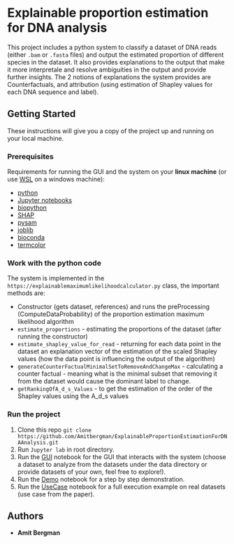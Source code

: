 # Explainable proportion estimation for DNA analysis

This project includes a python system to classify a dataset of DNA reads (either ``.bam`` or ``.fasta`` files) and output the estimated proportion of different species in the dataset.
It also provides explanations to the output that make it more interpretale and resolve ambiguities in the output and provide further insights.
The 2 notions of explanations the system provides are Counterfactuals, and attribution (using estimation of Shapley values for each DNA sequence and label).

## Getting Started

These instructions will give you a copy of the project up and running on your local machine.

### Prerequisites

Requirements for running the GUI and the system on your **linux machine** (or use [WSL](https://docs.microsoft.com/en-us/windows/wsl/install) on a windows machine): 
- [python](https://www.python.org/)
- [Jupyter notebooks](https://jupyter.org/)
- [biopython](https://biopython.org/)
- [SHAP](https://shap.readthedocs.io/en/latest/index.html)
- [pysam](https://pysam.readthedocs.io/en/latest/api.html)
- [joblib](https://joblib.readthedocs.io/en/latest/)
- [bioconda](https://bioconda.github.io/)
- [termcolor](https://anaconda.org/conda-forge/termcolor)

### Work with the python code
The system is implemented in the ``https://explainablemaximumlikelihoodcalculator.py`` class, the important methods are:
- Constructor (gets dataset, references) and runs the preProcessing (ComputeDataProbability) of the proportion estimation maximum likelihood algorithm
- ``estimate_proportions`` - estimating the proportions of the dataset (after running the constructor)
- ``estimate_shapley_value_for_read`` - returning for each data point in the dataset an explanation vector of the estimation of the scaled Shapley values (how the data point is influencing the output of the algorithm)
- ``generateCounterFactualMinimalSetToRemoveAndChangeMax`` - calculating a counter factual - meaning what is the minimal subset that removing it from the dataset would cause the dominant label to change.
- ``getRankingOfA_d_s_Values`` - to get the estimation of the order of the Shapley values using the A_d_s values 


### Run the project

1. Clone this repo ``git clone https://github.com/Amitbergman/ExplainableProportionEstimationForDNAAnalysis.git``
2. Run ``Jupyter lab`` in root directory.
3. Run the [GUI](/GUI.ipynb) notebook for the GUI that interacts with the system (choose a dataset to analyze from the datasets under the data directory or provide datasets of your own, feel free to explore!).
4. Run the [Demo](/Demo.ipynb) notebook for a step by step demonstration.
5. Run the [UseCase](/UseCaseRealData.ipynb) notebook for a full execution example on real datasets (use case from the paper). 

## Authors
  - **Amit Bergman**
